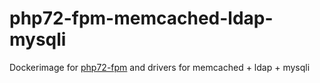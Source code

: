 # php72-fpm-memcached-ldap-mysqli
Dockerimage for [php72-fpm](https://github.com/docker-library/php/tree/fd8e15250a0c7667b161c34a25f7916b01f72367/7.2/stretch/fpm) and drivers for memcached + ldap + mysqli
